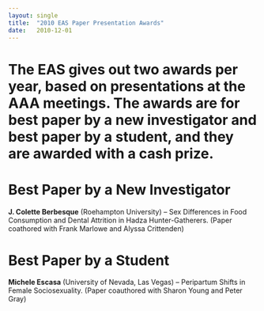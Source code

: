 ```yaml
---
layout: single
title:  "2010 EAS Paper Presentation Awards"
date:   2010-12-01
---
```


# The EAS gives out two awards per year, based on presentations at the AAA meetings. The awards are for best paper by a new investigator and best paper by a student, and they are awarded with a cash prize.

# Best Paper by a New Investigator
**J. Colette Berbesque** (Roehampton University) – Sex Differences in Food Consumption and Dental Attrition in Hadza Hunter-Gatherers. (Paper coathored with Frank Marlowe and Alyssa Crittenden)

# Best Paper by a Student
**Michele Escasa** (University of Nevada, Las Vegas) – Peripartum Shifts in Female Sociosexuality. (Paper coauthored with Sharon Young and Peter Gray)